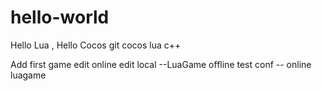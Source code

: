 # hello-world
Hello Lua , Hello Cocos
git
cocos lua
c++

Add first game edit online
edit local --LuaGame offline
test conf -- online luagame
